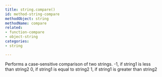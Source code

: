 ```yaml
---
title: string.compare()
id: method-string-compare
methodObject: string
methodName: compare
related:
- function-compare
- object-string
categories:
- string

---
```


Performs a case-sensitive comparison of two strings.
            -1, if string1 is less than string2
            0, if string1 is equal to string2
            1, if string1 is greater than string2